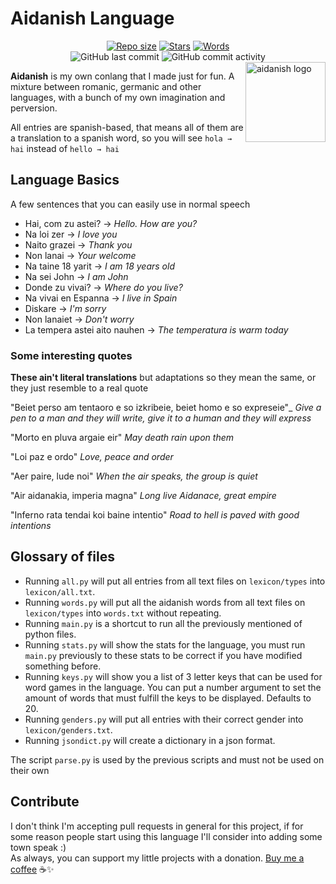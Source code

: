 # Aidanish Language
<div align="center">
<a href="https://github.com/AntikoreDev/aidanish" onClick = "return false"><img alt = "Repo size" src = "https://img.shields.io/github/repo-size/AntikoreDev/aidanish?style=for-the-badge"></a>
<a href="https://github.com/AntikoreDev/aidanish/stargazers"><img alt = "Stars" src = "https://img.shields.io/github/stars/AntikoreDev/aidanish?style=for-the-badge"></a>
<a href="https://github.com/AntikoreDev/aidanish/blob/main/lexicon/words+conjugated.txt"><img alt = "Words" src = "https://img.shields.io/tokei/lines/github/AntikoreDev/aidanish?label=Word%20Count&style=for-the-badge"></a>
<br>
<img alt="GitHub last commit" src="https://img.shields.io/github/last-commit/AntikoreDev/aidanish?style=for-the-badge">
<img alt="GitHub commit activity" src="https://img.shields.io/github/commit-activity/m/AntikoreDev/aidanish?style=for-the-badge">
</div>

<img src="https://www.antikore.dev/img/aidanakia.png" alt="aidanish logo" align="right" width="128" height="128"/>

**Aidanish** is my own conlang that I made just for fun. A mixture between romanic, germanic and other languages, with a bunch of my own imagination and perversion. 

All entries are spanish-based, that means all of them are a translation to a spanish word, so you will see `hola → hai` instead of `hello → hai`

## Language Basics
A few sentences that you can easily use in normal speech

- Hai, com zu astei? → _Hello. How are you?_
- Na loi zer → _I love you_
- Naito grazei → _Thank you_
- Non lanai → _Your welcome_
- Na taine 18 yarit → _I am 18 years old_
- Na sei John → _I am John_
- Donde zu vivai? → _Where do you live?_
- Na vivai en Espanna → _I live in Spain_
- Diskare → _I'm sorry_
- Non lanaiet → _Don't worry_
- La tempera astei aito nauhen → _The temperatura is warm today_

### Some interesting quotes
**These ain't literal translations** but adaptations so they mean the same, or they just resemble to a real quote

"Beiet perso am tentaoro e so izkribeie, beiet homo e so expreseie"_
_Give a pen to a man and they will write, give it to a human and they will express_

"Morto en pluva argaie eir"
_May death rain upon them_

"Loi paz e ordo"
_Love, peace and order_

"Aer paire, lude noi"
_When the air speaks, the group is quiet_

"Air aidanakia, imperia magna"
_Long live Aidanace, great empire_

"Inferno rata tendai koi baine intentio"
_Road to hell is paved with good intentions_

## Glossary of files
* Running `all.py` will put all entries from all text files on `lexicon/types` into `lexicon/all.txt`.
* Running `words.py` will put all the aidanish words from all text files on `lexicon/types` into `words.txt` without repeating.
* Running `main.py` is a shortcut to run all the previously mentioned of python files.
* Running `stats.py` will show the stats for the language, you must run `main.py` previously to these stats to be correct if you have modified something before.
* Running `keys.py` will show you a list of 3 letter keys that can be used for word games in the language. You can put a number argument to set the amount of words that must fulfill the keys to be displayed. Defaults to 20.
* Running `genders.py` will put all entries with their correct gender into `lexicon/genders.txt`.
* Running `jsondict.py` will create a dictionary in a json format.

The script `parse.py` is used by the previous scripts and must not be used on their own

## Contribute
I don't think I'm accepting pull requests in general for this project, if for some reason people start using this language I'll consider into adding some town speak :)<br>
As always, you can support my little projects with a donation. [Buy me a coffee](https://ko-fi.com/antikore) ☕✨